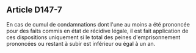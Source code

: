 Article D147-7
----
En cas de cumul de condamnations dont l'une au moins a été prononcée pour des
faits commis en état de récidive légale, il est fait application de ces
dispositions uniquement si le total des peines d'emprisonnement prononcées ou
restant à subir est inférieur ou égal à un an.
